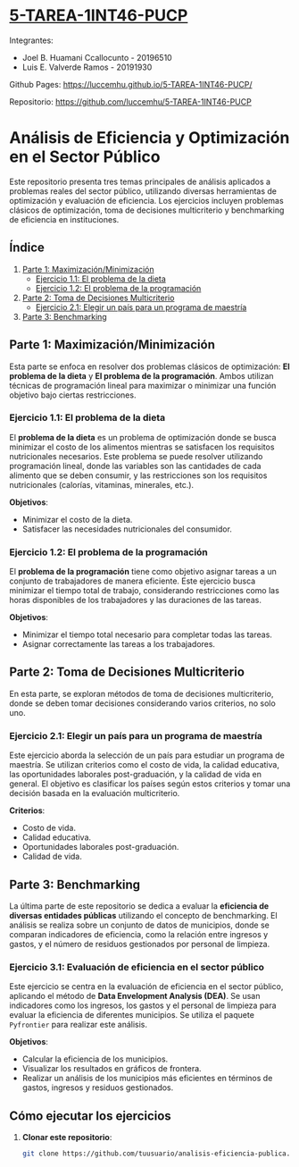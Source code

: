 # [5-TAREA-1INT46-PUCP](https://luccemhu.github.io/5-TAREA-1INT46-PUCP/)
Integrantes:

- Joel B. Huamani Ccallocunto - 20196510
- Luis E. Valverde Ramos - 20191930

Github Pages: https://luccemhu.github.io/5-TAREA-1INT46-PUCP/

Repositorio: https://github.com/luccemhu/5-TAREA-1INT46-PUCP

# Análisis de Eficiencia y Optimización en el Sector Público

Este repositorio presenta tres temas principales de análisis aplicados a problemas reales del sector público, utilizando diversas herramientas de optimización y evaluación de eficiencia. Los ejercicios incluyen problemas clásicos de optimización, toma de decisiones multicriterio y benchmarking de eficiencia en instituciones.

## Índice

1. [Parte 1: Maximización/Minimización](#parte-1-maximizaciónminimización)
    - [Ejercicio 1.1: El problema de la dieta](#ejercicio-11-el-problema-de-la-dieta)
    - [Ejercicio 1.2: El problema de la programación](#ejercicio-12-el-problema-de-la-programación)
2. [Parte 2: Toma de Decisiones Multicriterio](#parte-2-toma-de-decisiones-multicriterio)
    - [Ejercicio 2.1: Elegir un país para un programa de maestría](#ejercicio-21-elegir-un-país-para-un-programa-de-maestría)
3. [Parte 3: Benchmarking](#parte-3-benchmarking)

## Parte 1: Maximización/Minimización

Esta parte se enfoca en resolver dos problemas clásicos de optimización: **El problema de la dieta** y **El problema de la programación**. Ambos utilizan técnicas de programación lineal para maximizar o minimizar una función objetivo bajo ciertas restricciones.

### Ejercicio 1.1: El problema de la dieta

El **problema de la dieta** es un problema de optimización donde se busca minimizar el costo de los alimentos mientras se satisfacen los requisitos nutricionales necesarios. Este problema se puede resolver utilizando programación lineal, donde las variables son las cantidades de cada alimento que se deben consumir, y las restricciones son los requisitos nutricionales (calorías, vitaminas, minerales, etc.).

**Objetivos**:
- Minimizar el costo de la dieta.
- Satisfacer las necesidades nutricionales del consumidor.

### Ejercicio 1.2: El problema de la programación

El **problema de la programación** tiene como objetivo asignar tareas a un conjunto de trabajadores de manera eficiente. Este ejercicio busca minimizar el tiempo total de trabajo, considerando restricciones como las horas disponibles de los trabajadores y las duraciones de las tareas.

**Objetivos**:
- Minimizar el tiempo total necesario para completar todas las tareas.
- Asignar correctamente las tareas a los trabajadores.

## Parte 2: Toma de Decisiones Multicriterio

En esta parte, se exploran métodos de toma de decisiones multicriterio, donde se deben tomar decisiones considerando varios criterios, no solo uno.

### Ejercicio 2.1: Elegir un país para un programa de maestría

Este ejercicio aborda la selección de un país para estudiar un programa de maestría. Se utilizan criterios como el costo de vida, la calidad educativa, las oportunidades laborales post-graduación, y la calidad de vida en general. El objetivo es clasificar los países según estos criterios y tomar una decisión basada en la evaluación multicriterio.

**Criterios**:
- Costo de vida.
- Calidad educativa.
- Oportunidades laborales post-graduación.
- Calidad de vida.

## Parte 3: Benchmarking

La última parte de este repositorio se dedica a evaluar la **eficiencia de diversas entidades públicas** utilizando el concepto de benchmarking. El análisis se realiza sobre un conjunto de datos de municipios, donde se comparan indicadores de eficiencia, como la relación entre ingresos y gastos, y el número de residuos gestionados por personal de limpieza.

### Ejercicio 3.1: Evaluación de eficiencia en el sector público

Este ejercicio se centra en la evaluación de eficiencia en el sector público, aplicando el método de **Data Envelopment Analysis (DEA)**. Se usan indicadores como los ingresos, los gastos y el personal de limpieza para evaluar la eficiencia de diferentes municipios. Se utiliza el paquete `Pyfrontier` para realizar este análisis.

**Objetivos**:
- Calcular la eficiencia de los municipios.
- Visualizar los resultados en gráficos de frontera.
- Realizar un análisis de los municipios más eficientes en términos de gastos, ingresos y residuos gestionados.

## Cómo ejecutar los ejercicios

1. **Clonar este repositorio**:

   ```bash
   git clone https://github.com/tuusuario/analisis-eficiencia-publica.git
